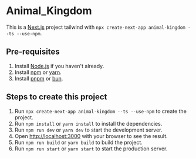 # Animal_Kingdom

This is a [Next.js](https://nextjs.org) project tailwind with `npx create-next-app animal-kingdom --ts --use-npm`.

## Pre-requisites

1. Install [Node.js](https://nodejs.org/en/download/) if you haven't already.
2. Install [npm](https://www.npmjs.com/get-npm) or [yarn](https://yarnpkg.com/getting-started/install).
3. Install [pnpm](https://pnpm.io/installation) or [bun](https://bun.sh/install).

## Steps to create this project

1. Run `npx create-next-app animal-kingdom --ts --use-npm` to create the project.
2. Run `npm install` or `yarn install` to install the dependencies.
3. Run `npm run dev` or `yarn dev` to start the development server.
4. Open [http://localhost:3000](http://localhost:3000) with your browser to see the result.
5. Run `npm run build` or `yarn build` to build the project.
6. Run `npm run start` or `yarn start` to start the production server.
